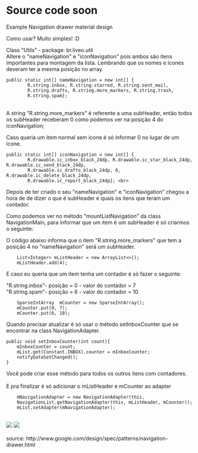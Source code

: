 Source code soon
===============================

Example Navigation drawer material design

Como usar? Muito simples! :D

Class "Utils" - package: br.liveo.util <br>
Altere o "nameNavigation" e "iconNavigation" pois ambos são itens importantes para montagem da lista. Lembrando que os nomes e ícones deveram ter a mesma posição no array. <br>

    public static int[] nameNavigation = new int[] {
            R.string.inbox, R.string.starred, R.string.sent_mail,
            R.string.drafts, R.string.more_markers, R.string.trash,
            R.string.spam}; 
<br>
A string "R.string.more_markers" é referente a uma subHeader, então todos os subHeader receberam 0 como podemos ver na posição 4 do iconNavigation; <br>

Caso queria um item normal sem ícone é só informar 0 no lugar de um ícone. <br>

	public static int[] iconNavigation = new int[] {
            R.drawable.ic_inbox_black_24dp, R.drawable.ic_star_black_24dp, R.drawable.ic_send_black_24dp,
            R.drawable.ic_drafts_black_24dp, 0, R.drawable.ic_delete_black_24dp, 
            R.drawable.ic_report_black_24dp}; <br>


Depois de ter criado o seu "nameNavigation" e "iconNavigation" chegou a hora de de dizer o que é subHeader e quais os itens que teram um contador.

Como podemos ver no método "mountListNavigation" da class NavigationMain, para informar que um item é um subHeader é só criarmos o seguinte: <br>

O código abaixo informa que o item "R.string.more_markers" que tem a posição 4 no "nameNavigation" será um subHeader. <br>

        List<Integer> mListHeader = new ArrayList<>();
        mListHeader.add(4); 

E caso eu queria que um item tenha um contador é só fazer o seguinte: <br>

"R.string.inbox"- posição = 0 - valor do contador = 7 <br>
"R.string.spam"- posição = 6 - valor do contador = 10

        SparseIntArray  mCounter = new SparseIntArray();
        mCounter.put(0, 7);
        mCounter.put(6, 10);
        
Quando precisar atualizar é só usar o método setInboxCounter que se encontrar na class NavigationAdapter. <br>

	public void setInboxCounter(int count){
		mInboxCounter = count;
		mList.get(Constant.INBOX).counter = mInboxCounter;
		notifyDataSetChanged();
	}

Você pode criar esse método para todos os outros itens com contadores.<br>	
E pra finalizar é só adicionar o mListHeader e mCounter ao adapter <br>

        mNavigationAdapter = new NavigationAdapter(this, 
        NavigationList.getNavigationAdapter(this, mListHeader, mCounter));
        mList.setAdapter(mNavigationAdapter);

<br>
<img src="https://raw.githubusercontent.com/rudsonlive/NavigationDrawer-MaterialDesign/master/Screenshot/Screenshot_01.png"> 

<img src="https://raw.githubusercontent.com/rudsonlive/NavigationDrawer-MaterialDesign/master/Screenshot/Screenshot_02.png"> 

<br>
<br>
source: http://www.google.com/design/spec/patterns/navigation-drawer.html
